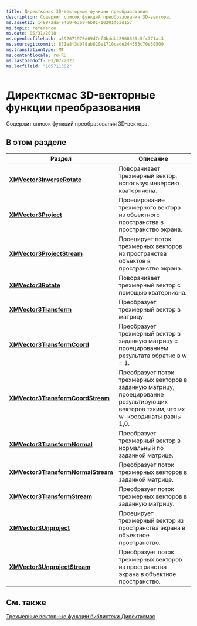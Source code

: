 ```yaml
---
title: Директксмас 3D-векторные функции преобразования
description: Содержит список функций преобразования 3D-вектора.
ms.assetid: 148972da-e460-63b9-6b01-10201f63d157
ms.topic: reference
ms.date: 05/31/2018
ms.openlocfilehash: a592071970d69d7ef4b4db42960335c5fc771ac3
ms.sourcegitcommit: 831e8f3db78ab820e1710cede244553c70e50500
ms.translationtype: MT
ms.contentlocale: ru-RU
ms.lasthandoff: 01/07/2021
ms.locfileid: "105711502"
---
```

# <a name="directxmath-3d-vector-transformation-functions"></a>Директксмас 3D-векторные функции преобразования

Содержит список функций преобразования 3D-вектора.

## <a name="in-this-section"></a>В этом разделе



| Раздел                                                                               | Описание                                                                                                                                      |
|-------------------------------------------------------------------------------------|--------------------------------------------------------------------------------------------------------------------------------------------------|
| [**XMVector3InverseRotate**](/windows/win32/api/directxmath/nf-directxmath-xmvector3inverserotate)<br/>                 | Поворачивает трехмерный вектор, используя инверсию кватерниона.<br/>                                                                                |
| [**XMVector3Project**](/windows/win32/api/directxmath/nf-directxmath-xmvector3project)<br/>                             | Проецирование трехмерного вектора из объектного пространства в пространство экрана.<br/>                                                                              |
| [**XMVector3ProjectStream**](/windows/win32/api/directxmath/nf-directxmath-xmvector3projectstream)<br/>                 | Проецирует поток трехмерных векторов из пространства объектов в пространство экрана.<br/>                                                                  |
| [**XMVector3Rotate**](/windows/win32/api/directxmath/nf-directxmath-xmvector3rotate)<br/>                               | Поворачивает трехмерный вектор с помощью кватерниона.<br/>                                                                                               |
| [**XMVector3Transform**](/windows/win32/api/directxmath/nf-directxmath-xmvector3transform)<br/>                         | Преобразует трехмерный вектор в матрицу.<br/>                                                                                                   |
| [**XMVector3TransformCoord**](/windows/win32/api/directxmath/nf-directxmath-xmvector3transformcoord)<br/>               | Преобразует трехмерный вектор в заданную матрицу с проецированием результата обратно в w = 1.<br/>                                                      |
| [**XMVector3TransformCoordStream**](/windows/win32/api/directxmath/nf-directxmath-xmvector3transformcoordstream)<br/>   | Преобразует поток трехмерных векторов в заданную матрицу, проецирование результирующих векторов таким, что их w-координаты равны 1,0.<br/> |
| [**XMVector3TransformNormal**](/windows/win32/api/directxmath/nf-directxmath-xmvector3transformnormal)<br/>             | Преобразует трехмерный вектор в нормальный по заданной матрице.<br/>                                                                                  |
| [**XMVector3TransformNormalStream**](/windows/win32/api/directxmath/nf-directxmath-xmvector3transformnormalstream)<br/> | Преобразует поток трехмерных векторов в заданной матрице.<br/>                                                                           |
| [**XMVector3TransformStream**](/windows/win32/api/directxmath/nf-directxmath-xmvector3transformstream)<br/>             | Преобразует поток трехмерных векторов в заданную матрицу.<br/>                                                                                  |
| [**XMVector3Unproject**](/windows/win32/api/directxmath/nf-directxmath-xmvector3unproject)<br/>                         | Проецирует трехмерный вектор из пространства экрана в объектное пространство.<br/>                                                                             |
| [**XMVector3UnprojectStream**](/windows/win32/api/directxmath/nf-directxmath-xmvector3unprojectstream)<br/>             | Преобразует поток трехмерных векторов из пространства экрана в объектное пространство.<br/>                                                                  |



 

## <a name="related-topics"></a>См. также

<dl> <dt>

[Трехмерные векторные функции библиотеки Директксмас](ovw-xnamath-reference-functions-vector3.md)
</dt> </dl>

 

 

